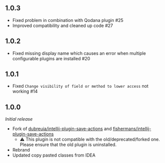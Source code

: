 ## 1.0.3
* Fixed problem in combination with Qodana plugin #25
* Improved compatibility and cleaned up code #27

## 1.0.2
* Fixed missing display name which causes an error when multiple configurable plugins are installed #20

## 1.0.1
* Fixed ``Change visibility of field or method to lower access`` not working #14

## 1.0.0
<i>Initial release</i>
* Fork of [dubreuia/intellij-plugin-save-actions](https://github.com/dubreuia/intellij-plugin-save-actions) and [fishermans/intellij-plugin-save-actions](https://github.com/fishermans/intellij-plugin-save-actions)
  * ⚠️ This plugin is not compatible with the old/deprecated/forked one.<br/>Please ensure that the old plugin is uninstalled.
* Rebrand
* Updated copy pasted classes from IDEA

